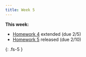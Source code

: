 ```yaml
---
title: Week 5
---
```


**This week:**
- [Homework 4](./assets/hw/CDS_131_Homework_4.pdf) extended (due 2/5)
- [Homework 5](./assets/hw/CDS_131_Homework_5.pdf) released (due 2/10)

{: .fs-5 }
